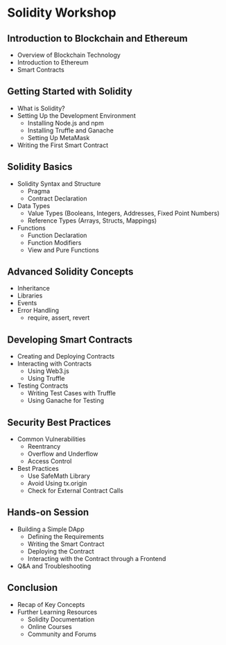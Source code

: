 # Solidity Workshop

## Introduction to Blockchain and Ethereum
- Overview of Blockchain Technology
- Introduction to Ethereum
- Smart Contracts

## Getting Started with Solidity
- What is Solidity?
- Setting Up the Development Environment
  - Installing Node.js and npm
  - Installing Truffle and Ganache
  - Setting Up MetaMask
- Writing the First Smart Contract

## Solidity Basics
- Solidity Syntax and Structure
  - Pragma
  - Contract Declaration
- Data Types
  - Value Types (Booleans, Integers, Addresses, Fixed Point Numbers)
  - Reference Types (Arrays, Structs, Mappings)
- Functions
  - Function Declaration
  - Function Modifiers
  - View and Pure Functions

## Advanced Solidity Concepts
- Inheritance
- Libraries
- Events
- Error Handling
  - require, assert, revert

## Developing Smart Contracts
- Creating and Deploying Contracts
- Interacting with Contracts
  - Using Web3.js
  - Using Truffle
- Testing Contracts
  - Writing Test Cases with Truffle
  - Using Ganache for Testing

## Security Best Practices
- Common Vulnerabilities
  - Reentrancy
  - Overflow and Underflow
  - Access Control
- Best Practices
  - Use SafeMath Library
  - Avoid Using tx.origin
  - Check for External Contract Calls

## Hands-on Session
- Building a Simple DApp
  - Defining the Requirements
  - Writing the Smart Contract
  - Deploying the Contract
  - Interacting with the Contract through a Frontend
- Q&A and Troubleshooting

## Conclusion
- Recap of Key Concepts
- Further Learning Resources
  - Solidity Documentation
  - Online Courses
  - Community and Forums
